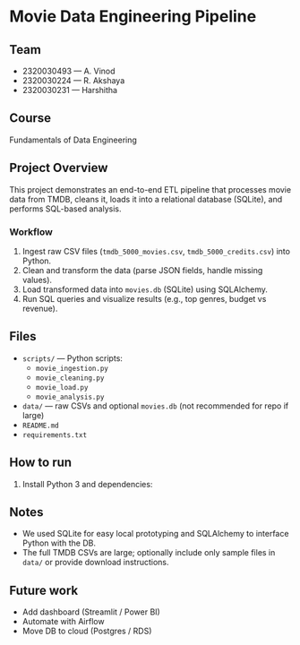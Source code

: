 # Movie Data Engineering Pipeline

## Team
- 2320030493 — A. Vinod
- 2320030224 — R. Akshaya
- 2320030231 — Harshitha

## Course
Fundamentals of Data Engineering

## Project Overview
This project demonstrates an end-to-end ETL pipeline that processes movie data from TMDB,
cleans it, loads it into a relational database (SQLite), and performs SQL-based analysis.

### Workflow
1. Ingest raw CSV files (`tmdb_5000_movies.csv`, `tmdb_5000_credits.csv`) into Python.
2. Clean and transform the data (parse JSON fields, handle missing values).
3. Load transformed data into `movies.db` (SQLite) using SQLAlchemy.
4. Run SQL queries and visualize results (e.g., top genres, budget vs revenue).

## Files
- `scripts/` — Python scripts:
  - `movie_ingestion.py`
  - `movie_cleaning.py`
  - `movie_load.py`
  - `movie_analysis.py`
- `data/` — raw CSVs and optional `movies.db` (not recommended for repo if large)
- `README.md`
- `requirements.txt`

## How to run
1. Install Python 3 and dependencies:


## Notes
- We used SQLite for easy local prototyping and SQLAlchemy to interface Python with the DB.
- The full TMDB CSVs are large; optionally include only sample files in `data/` or provide download instructions.

## Future work
- Add dashboard (Streamlit / Power BI)
- Automate with Airflow
- Move DB to cloud (Postgres / RDS)
